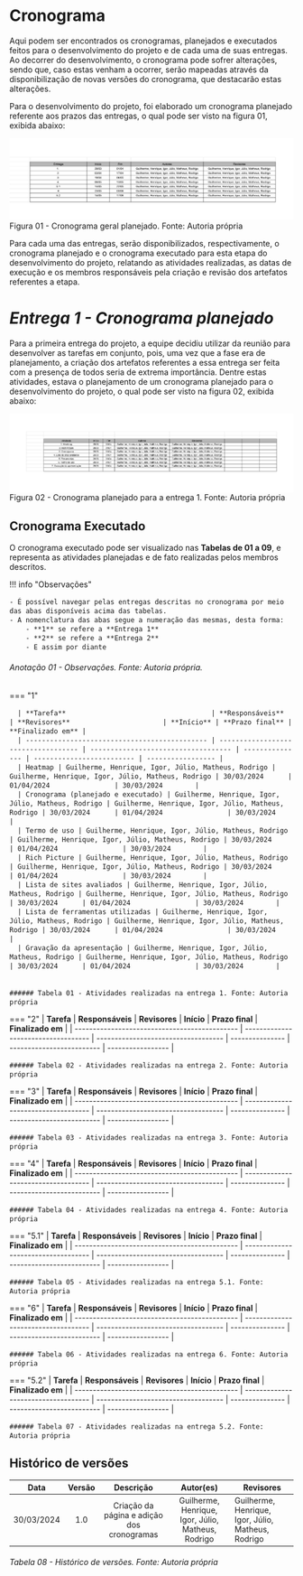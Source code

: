 # **Cronograma**
Aqui podem ser encontrados os cronogramas, planejados e executados feitos para o desenvolvimento do projeto e de cada uma de suas entregas.
Ao decorrer do desenvolvimento, o cronograma pode sofrer alterações, sendo que, caso estas venham a ocorrer, serão mapeadas através da disponibilização de novas versões do cronograma, que destacarão estas alterações.

Para o desenvolvimento do projeto, foi elaborado um cronograma planejado referente aos prazos das entregas, o qual pode ser visto na figura 01, exibida abaixo:

<img src="https://github.com/Requisitos-de-Software/2024.1-Consumidor.gov/blob/main/assets/img/planejamento/cronograma-planejado.jpg?raw=true">
<figcaption>Figura 01 - Cronograma geral planejado. Fonte: Autoria própria</figcaption>
</figure>

Para cada uma das entregas, serão disponibilizados, respectivamente, o cronograma planejado e o cronograma executado para esta etapa do desenvolvimento do projeto, relatando as atividades realizadas, as datas de execução e os membros responsáveis pela criação e revisão dos artefatos referentes a etapa.


# ***Entrega 1 - Cronograma planejado***

Para a primeira entrega do projeto, a equipe decidiu utilizar da reunião para desenvolver as tarefas em conjunto, pois, uma vez que a fase era de planejamento, a criação dos artefatos referentes a essa entrega ser feita com a presença de todos seria de extrema importância. Dentre estas atividades, estava o planejamento de um cronograma planejado para o desenvolvimento do projeto, o qual pode ser visto na figura 02, exibida abaixo:

<img src="https://github.com/Requisitos-de-Software/2024.1-Consumidor.gov/blob/main/assets/img/planejamento/cronograma-entrega1.jpg?raw=true" align ="center">
<figcaption>Figura 02 - Cronograma planejado para a entrega 1. Fonte: Autoria própria</figcaption>
</figure>

## Cronograma Executado

O cronograma executado pode ser visualizado nas **Tabelas de 01 a 09**, e representa as atividades planejadas e de fato realizadas pelos membros descritos.

!!! info "Observações"

    - É possível navegar pelas entregas descritas no cronograma por meio das abas disponíveis acima das tabelas. 
    - A nomenclatura das abas segue a numeração das mesmas, desta forma:
        - **1** se refere a **Entrega 1**
        - **2** se refere a **Entrega 2**
        - E assim por diante
    
###### Anotação 01 - Observações. Fonte: Autoria própria.

=== "1"
          
      | **Tarefa**                                    | **Responsáveis**                    | **Revisores**                       | **Início** | **Prazo final** | **Finalizado em** |
      | --------------------------------------------- | ----------------------------------- | ----------------------------------- | --------------- | ------------------------- | ----------------- |
      | Heatmap | Guilherme, Henrique, Igor, Júlio, Matheus, Rodrigo | Guilherme, Henrique, Igor, Júlio, Matheus, Rodrigo | 30/03/2024      | 01/04/2024                | 30/03/2024        |
      | Cronograma (planejado e executado) | Guilherme, Henrique, Igor, Júlio, Matheus, Rodrigo | Guilherme, Henrique, Igor, Júlio, Matheus, Rodrigo | 30/03/2024      | 01/04/2024                | 30/03/2024        |
      | Termo de uso | Guilherme, Henrique, Igor, Júlio, Matheus, Rodrigo | Guilherme, Henrique, Igor, Júlio, Matheus, Rodrigo | 30/03/2024      | 01/04/2024                | 30/03/2024        |
      | Rich Picture | Guilherme, Henrique, Igor, Júlio, Matheus, Rodrigo | Guilherme, Henrique, Igor, Júlio, Matheus, Rodrigo | 30/03/2024      | 01/04/2024                | 30/03/2024        |
      | Lista de sites avaliados | Guilherme, Henrique, Igor, Júlio, Matheus, Rodrigo | Guilherme, Henrique, Igor, Júlio, Matheus, Rodrigo | 30/03/2024      | 01/04/2024                | 30/03/2024        |
      | Lista de ferramentas utilizadas | Guilherme, Henrique, Igor, Júlio, Matheus, Rodrigo | Guilherme, Henrique, Igor, Júlio, Matheus, Rodrigo | 30/03/2024      | 01/04/2024                | 30/03/2024        |
      | Gravação da apresentação | Guilherme, Henrique, Igor, Júlio, Matheus, Rodrigo | Guilherme, Henrique, Igor, Júlio, Matheus, Rodrigo | 30/03/2024      | 01/04/2024                | 30/03/2024        |
     

    ###### Tabela 01 - Atividades realizadas na entrega 1. Fonte: Autoria própria

=== "2"
     | **Tarefa**                                    | **Responsáveis**                    | **Revisores**                       | **Início** | **Prazo final** | **Finalizado em** |
      | --------------------------------------------- | ----------------------------------- | ----------------------------------- | --------------- | ------------------------- | ----------------- |

    ###### Tabela 02 - Atividades realizadas na entrega 2. Fonte: Autoria própria

=== "3"
    | **Tarefa**                                    | **Responsáveis**                    | **Revisores**                       | **Início** | **Prazo final** | **Finalizado em** |
      | --------------------------------------------- | ----------------------------------- | ----------------------------------- | --------------- | ------------------------- | ----------------- |

    ###### Tabela 03 - Atividades realizadas na entrega 3. Fonte: Autoria própria

=== "4"
    | **Tarefa**                                    | **Responsáveis**                    | **Revisores**                       | **Início** | **Prazo final** | **Finalizado em** |
      | --------------------------------------------- | ----------------------------------- | ----------------------------------- | --------------- | ------------------------- | ----------------- |       

    ###### Tabela 04 - Atividades realizadas na entrega 4. Fonte: Autoria própria

=== "5.1"
    | **Tarefa**                                    | **Responsáveis**                    | **Revisores**                       | **Início** | **Prazo final** | **Finalizado em** |
      | --------------------------------------------- | ----------------------------------- | ----------------------------------- | --------------- | ------------------------- | ----------------- |       

    ###### Tabela 05 - Atividades realizadas na entrega 5.1. Fonte: Autoria própria

=== "6"
    | **Tarefa**                                    | **Responsáveis**                    | **Revisores**                       | **Início** | **Prazo final** | **Finalizado em** |
      | --------------------------------------------- | ----------------------------------- | ----------------------------------- | --------------- | ------------------------- | ----------------- |       

    ###### Tabela 06 - Atividades realizadas na entrega 6. Fonte: Autoria própria

=== "5.2"
    | **Tarefa**                                    | **Responsáveis**                    | **Revisores**                       | **Início** | **Prazo final** | **Finalizado em** |
      | --------------------------------------------- | ----------------------------------- | ----------------------------------- | --------------- | ------------------------- | ----------------- |       

    ###### Tabela 07 - Atividades realizadas na entrega 5.2. Fonte: Autoria própria

## Histórico de versões

|    Data    | Versão |                                    Descrição                                    |                                            Autor(es)                                             | Revisores    |
| :--------: | :----: | :-----------------------------------------------------------------------------: | :----------------------------------------------------------------------------------------------: | ------------ |
| 30/03/2024 |  1.0   |                      Criação da página e adição dos cronogramas          | Guilherme, Henrique, Igor, Júlio, Matheus, Rodrigo | Guilherme, Henrique, Igor, Júlio, Matheus, Rodrigo |

###### Tabela 08 - Histórico de versões. Fonte: Autoria própria
